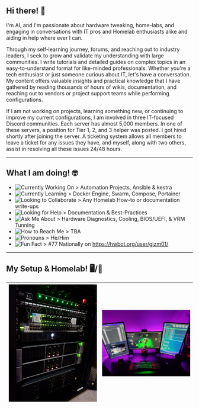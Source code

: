 ## Hi there! 👋

I'm AI, and I'm passionate about hardware tweaking, home-labs, and engaging in conversations with IT pros and Homelab enthusiasts alike and aiding in help where ever I can. 

Through my self-learning journey, forums, and reaching out to industry leaders, I seek to grow and validate my understanding with large communities. I write tutorials and detailed guides on complex topics in an easy-to-understand format for like-minded professionals. Whether you're a tech enthusiast or just someone curious about IT, let's have a conversation. My content offers valuable insights and practical knowledge that I have gathered by reading thousands of hours of wikis, documentation, and reaching out to vendors or project support teams while performing configurations. 

If I am not working on projects, learning something new, or continuing to improve my current configurations, I am involved in three IT-focused Discord communities. Each server has almost 5,000 members. In one of these servers, a position for Tier 1, 2, and 3 helper was posted. I got hired shortly after joining the server. A ticketing system allows all members to leave a ticket for any issues they have, and myself, along with two others, assist in resolving all these issues 24/48 hours.

---
## What I am doing! 🤓

- ![Currently Working On](https://img.shields.io/badge/-I’m%20currently%20working%20on-purple) > Automation Projects, Ansible & kestra
- ![Currently Learning](https://img.shields.io/badge/-I’m%20currently%20learning-purple) > Docker Engine, Swarm, Compose, Portainer
- ![Looking to Collaborate](https://img.shields.io/badge/-I’m%20looking%20to%20collaborate%20on-purple) > Any Homelab How-to or documentation write-ups
- ![Looking for Help](https://img.shields.io/badge/-I’m%20looking%20for%20help%20with-purple) > Documentation & Best-Practices
- ![Ask Me About](https://img.shields.io/badge/-Ask%20me%20about-purple) > Hardware Diagnostics, Cooling, BIOS/UEFI, & VRM Tunning
- ![How to Reach Me](https://img.shields.io/badge/-How%20to%20reach%20me-purple) > TBA
- ![Pronouns](https://img.shields.io/badge/-Pronouns-purple) > He/Him
- ![Fun Fact](https://img.shields.io/badge/-Fun%20fact-purple) > #77 Nationally on https://hwbot.org/user/gizm01/

---
## My Setup & Homelab! 🖥️/🥼

| <img src="https://github.com/Sh3llSh0cker/Sh3llSh0cker/raw/main/clockwerk.png" alt="Profile Image" width="600"/> | <img src="https://github.com/Sh3llSh0cker/Sh3llSh0cker/raw/main/clockwerk hq.png" alt="Profile Image" width="600"/> |
| --- | --- |

